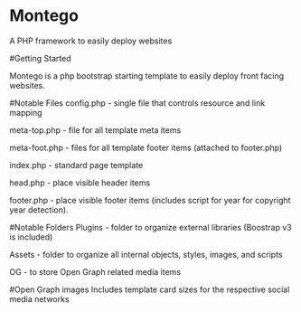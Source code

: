 # Montego
A PHP framework to easily deploy websites

#Getting Started

Montego is a php bootstrap starting template to easily deploy front facing websites.

#Notable Files
config.php - single file that controls resource and link mapping

meta-top.php - file for all template meta items

meta-foot.php - files for all template footer items (attached to footer.php)

index.php - standard page template

head.php - place visible header items

footer.php - place visible footer items (includes script for year for
copyright year detection).

#Notable Folders
Plugins - folder to organize external libraries (Boostrap v3 is included)

Assets - folder to organize all internal objects, styles, images, and scripts

OG - to store Open Graph related media items

#Open Graph images
Includes template card sizes for the respective social media networks
